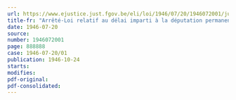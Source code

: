 ```yaml
---
url: https://www.ejustice.just.fgov.be/eli/loi/1946/07/20/1946072001/justel
title-fr: "Arrêté-Loi relatif au délai imparti à la députation permanente pour se prononcer en matière disciplinaire, conformément à l'article 25 de la loi organique de l'enseignement primaire"
date: 1946-07-20
source:
number: 1946072001
page: 888888
case: 1946-07-20/01
publication: 1946-10-24
starts:
modifies:
pdf-original:
pdf-consolidated:
---
```


